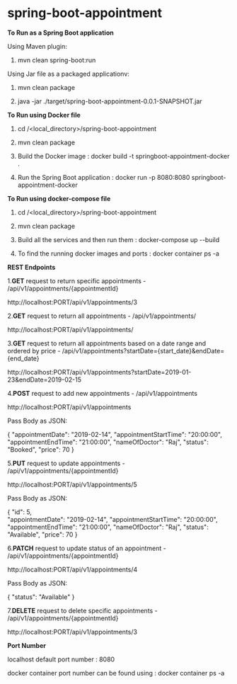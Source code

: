 # spring-boot-appointment

**To Run as a Spring Boot application**

Using Maven plugin: 

1. mvn clean spring-boot:run

Using Jar file as a packaged applicationv: 

1. mvn clean package

2. java -jar ./target/spring-boot-appointment-0.0.1-SNAPSHOT.jar


**To Run using Docker file**

1. cd /<local_directory>/spring-boot-appointment

2. mvn clean package

3. Build the Docker image : docker build -t springboot-appointment-docker .

4. Run the Spring Boot application : docker run -p 8080:8080 springboot-appointment-docker

**To Run using docker-compose file**

1. cd /<local_directory>/spring-boot-appointment

2. mvn clean package

3. Build all the services and then run them : docker-compose up --build

4. To find the running docker images and ports : docker container ps -a


**REST Endpoints**

1.**GET** request to return specific appointments - /api/v1/appointments/{appointmentId}

http://localhost:PORT/api/v1/appointments/3

2.**GET** request to return all appointments - /api/v1/appointments/

http://localhost:PORT/api/v1/appointments/

3.**GET** request to return all appointments based on a date range and ordered by price - /api/v1/appointments?startDate={start_date}&endDate={end_date}

http://localhost:PORT/api/v1/appointments?startDate=2019-01-23&endDate=2019-02-15

4.**POST** request to add new appointments - /api/v1/appointments

http://localhost:PORT/api/v1/appointments

Pass Body as JSON:

{
    "appointmentDate": "2019-02-14",
    "appointmentStartTime": "20:00:00",
    "appointmentEndTime": "21:00:00",
    "nameOfDoctor": "Raj",
    "status": "Booked",
    "price": 70
}

5.**PUT** request to update appointments - /api/v1/appointments/{appointmentId}

http://localhost:PORT/api/v1/appointments/5

Pass Body as JSON:

{
    "id": 5,    
    "appointmentDate": "2019-02-14",
    "appointmentStartTime": "20:00:00",
    "appointmentEndTime": "21:00:00",
    "nameOfDoctor": "Raj",
    "status": "Available",
    "price": 70
}

6.**PATCH** request to update status of an appointment - /api/v1/appointments/{appointmentId}

http://localhost:PORT/api/v1/appointments/4

Pass Body as JSON:

{
	"status": "Available"
}

7.**DELETE** request to delete specific appointments - /api/v1/appointments/{appointmentId}

http://localhost:PORT/api/v1/appointments/3

**Port Number**

localhost default port number : 8080

docker container port number can be found using : docker container ps -a